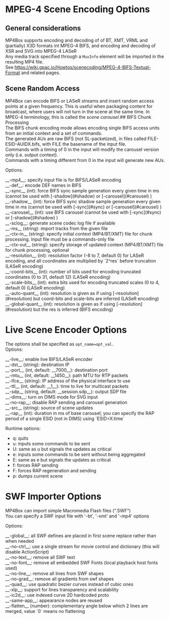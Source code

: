 <!-- automatically generated - do not edit, patch gpac/applications/mp4box/mp4box.c -->

# MPEG-4 Scene Encoding Options  
  
## General considerations  
MP4Box supports encoding and decoding of of BT, XMT, VRML and (partially) X3D formats int MPEG-4 BIFS, and encoding and decoding of XSR and SVG into MPEG-4 LASeR  
Any media track specified through a `MuxInfo` element will be imported in the resulting MP4 file.  
See https://wiki.gpac.io/Howtos/scenecoding/MPEG-4-BIFS-Textual-Format and related pages.  

## Scene Random Access  
MP4Box can encode BIFS or LASeR streams and insert random access points at a given frequency. This is useful when packaging content for broadcast, where users will not turn in the scene at the same time. In MPEG-4 terminology, this is called the _scene carousel_.## BIFS Chunk Processing  
The BIFS chunk encoding mode allows encoding single BIFS access units from an initial context and a set of commands.  
The generated AUs are raw BIFS (not SL-packetized), in files called FILE-ESID-AUIDX.bifs, with FILE the basename of the input file.  
Commands with a timing of 0 in the input will modify the carousel version only (i.e. output context).  
Commands with a timing different from 0 in the input will generate new AUs.  
    
Options:  
<div markdown class="option">
<a id="mp4" data-level="basic">__-mp4__</a>: specify input file is for BIFS/LASeR encoding  
</div>
<div markdown class="option">
<a id="def" data-level="basic">__-def__</a>: encode DEF names in BIFS  
</div>
<div markdown class="option">
<a id="sync" data-level="basic">__-sync__</a> (int): force BIFS sync sample generation every given time in ms (cannot be used with [-shadow](#shadow) or [-carousel](#carousel) )  
</div>
<div markdown class="option">
<a id="shadow" data-level="basic">__-shadow__</a> (int): force BIFS sync shadow sample generation every given time in ms (cannot be used with [-sync](#sync) or [-carousel](#carousel) )  
</div>
<div markdown class="option">
<a id="carousel" data-level="basic">__-carousel__</a> (int): use BIFS carousel (cannot be used with [-sync](#sync) or [-shadow](#shadow) )  
</div>
<div markdown class="option">
<a id="sclog" data-level="basic">__-sclog__</a>: generate scene codec log file if available  
</div>
<div markdown class="option">
<a id="ms" data-level="basic">__-ms__</a> (string): import tracks from the given file  
</div>
<div markdown class="option">
<a id="ctx-in" data-level="basic">__-ctx-in__</a> (string): specify initial context (MP4/BT/XMT) file for chunk processing. Input file must be a commands-only file  
</div>
<div markdown class="option">
<a id="ctx-out" data-level="basic">__-ctx-out__</a> (string): specify storage of updated context (MP4/BT/XMT) file for chunk processing, optional  
</div>
<div markdown class="option">
<a id="resolution" data-level="basic">__-resolution__</a> (int): resolution factor (-8 to 7, default 0) for LASeR encoding, and all coordinates are multiplied by `2^res` before truncation (LASeR encoding)  
</div>
<div markdown class="option">
<a id="coord-bits" data-level="basic">__-coord-bits__</a> (int): number of bits used for encoding truncated coordinates (0 to 31, default 12) (LASeR encoding)  
</div>
<div markdown class="option">
<a id="scale-bits" data-level="basic">__-scale-bits__</a> (int): extra bits used for encoding truncated scales (0 to 4, default 0) (LASeR encoding)  
</div>
<div markdown class="option">
<a id="auto-quant" data-level="basic">__-auto-quant__</a> (int): resolution is given as if using [-resolution](#resolution) but coord-bits and scale-bits are inferred (LASeR encoding)  
</div>
<div markdown class="option">
<a id="global-quant" data-level="basic">__-global-quant__</a> (int): resolution is given as if using [-resolution](#resolution) but the res is inferred (BIFS encoding)  
</div>

# Live Scene Encoder Options  
  
The options shall be specified as `opt_name=opt_val.`  
Options:  
  
<div markdown class="option">
<a id="live" data-level="basic">__-live__</a>: enable live BIFS/LASeR encoder  
</div>
<div markdown class="option">
<a id="dst" data-level="basic">__-dst__</a> (string): destination IP  
</div>
<div markdown class="option">
<a id="port" data-level="basic">__-port__</a> (int, default: __7000__): destination port  
</div>
<div markdown class="option">
<a id="mtu" data-level="basic">__-mtu__</a> (int, default: __1450__): path MTU for RTP packets  
</div>
<div markdown class="option">
<a id="ifce" data-level="basic">__-ifce__</a> (string): IP address of the physical interface to use  
</div>
<div markdown class="option">
<a id="ttl" data-level="basic">__-ttl__</a> (int, default: __1__): time to live for multicast packets  
</div>
<div markdown class="option">
<a id="sdp" data-level="basic">__-sdp__</a> (string, default: __session.sdp__): output SDP file  
</div>
<div markdown class="option">
<a id="dims" data-level="basic">__-dims__</a>: turn on DIMS mode for SVG input  
</div>
<div markdown class="option">
<a id="no-rap" data-level="basic">__-no-rap__</a>: disable RAP sending and carousel generation  
</div>
<div markdown class="option">
<a id="src" data-level="basic">__-src__</a> (string): source of scene updates  
</div>
<div markdown class="option">
<a id="rap" data-level="basic">__-rap__</a> (int): duration in ms of base carousel; you can specify the RAP period of a single ESID (not in DIMS) using `ESID=X:time`  
</div>
    
Runtime options:  

- q: quits  
- u: inputs some commands to be sent  
- U: same as u but signals the updates as critical  
- e: inputs some commands to be sent without being aggregated  
- E: same as e but signals the updates as critical  
- f: forces RAP sending  
- F: forces RAP regeneration and sending  
- p: dumps current scene  

# SWF Importer Options  
  
MP4Box can import simple Macromedia Flash files (".SWF")  
You can specify a SWF input file with '-bt', '-xmt' and '-mp4' options  
    
Options:  
<div markdown class="option">
<a id="global" data-level="basic">__-global__</a>: all SWF defines are placed in first scene replace rather than when needed  
</div>
<div markdown class="option">
<a id="no-ctrl" data-level="basic">__-no-ctrl__</a>: use a single stream for movie control and dictionary (this will disable ActionScript)  
</div>
<div markdown class="option">
<a id="no-text" data-level="basic">__-no-text__</a>: remove all SWF text  
</div>
<div markdown class="option">
<a id="no-font" data-level="basic">__-no-font__</a>: remove all embedded SWF Fonts (local playback host fonts used)  
</div>
<div markdown class="option">
<a id="no-line" data-level="basic">__-no-line__</a>: remove all lines from SWF shapes  
</div>
<div markdown class="option">
<a id="no-grad" data-level="basic">__-no-grad__</a>: remove all gradients from swf shapes  
</div>
<div markdown class="option">
<a id="quad" data-level="basic">__-quad__</a>: use quadratic bezier curves instead of cubic ones  
</div>
<div markdown class="option">
<a id="xlp" data-level="basic">__-xlp__</a>: support for lines transparency and scalability  
</div>
<div markdown class="option">
<a id="ic2d" data-level="basic">__-ic2d__</a>: use indexed curve 2D hardcoded proto  
</div>
<div markdown class="option">
<a id="same-app" data-level="basic">__-same-app__</a>: appearance nodes are reused  
</div>
<div markdown class="option">
<a id="flatten" data-level="basic">__-flatten__</a> (number): complementary angle below which 2 lines are merged, value `0` means no flattening  
</div>
